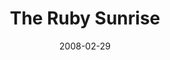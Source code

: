 ---
title: The Ruby Sunrise
date: 2008-02-29
opening_date: 2008-02-29
closing_date: 2008-03-15
layout: productions
playbill:
Genres: 
- Play
Theatre: Theatre Jacksonville
venue: Harold K. Smith Playhouse
cast:
- Ruby: Miranda Lawson
- Henry: Joseph Walz
- Lois: Marcia Morgen-Cook
- Lulu: Tracy Olin
- Tad Rose: Josh Waller
- Martin Marcus: Roger Lowe
- Suzie Tyrone: Noelle Jaycox
- Paul Benjamin: Joseph Walz
- Ethel Reed: Marcia Morgen-Cook
- Elizabeth Hunter: Miranda Lawson
- Cameraman: Chaz Miller
- Make-up Girl: Jessica Palombo
- Assistant Director: TJ Kline
crew:
- Director: Shirley Sacks
- Technical Direcor: Jeffery L. Wagoner
- Assistant Technical Director: Jeremy Lambeth
- Scenic Design: Kelly J. Wagoner
- Lighting Design: Jeffery L. Wagoner
- Costume Design: Tracy Olin
- Stage Manager: Geoff Weeks
- Assistant Stage Manager: Rhianna Hurt
- Sound Design:
  - Shirley Sacks
  - Michael Lipp
- Technical Advisor: Sean Olin
- Properties:
  - Abigail Saenz
  - Mark Stater
  - Kelly J. Wagoner
- Light Board Operation: Gloria Pepe
- Costume Crew:
  - Sarah-Kate Braddy
  - Colleen Doherty
  - Jessica Judge
- Running Crew:
  - Greg Odenwald
  - Chaz Miller
  - Abigail Saenz
  - Meon Graham
  - Becca Runyan
  - Janna Pettegrew
- Sound Board Operator: Neal Thorburn
- Set Construction:
  - Greg Odenwald
  - Mark Stater
  - Rita Ferrar
  - Gloria Pepe
  - John McSweeney
  - Neal Thorburn
  - Chaz Miller
  - Stephen Brazile
  - Phillip Grow
  - Chris Stone
---